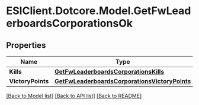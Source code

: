 # ESIClient.Dotcore.Model.GetFwLeaderboardsCorporationsOk
## Properties

Name | Type | Description | Notes
------------ | ------------- | ------------- | -------------
**Kills** | [**GetFwLeaderboardsCorporationsKills**](GetFwLeaderboardsCorporationsKills.md) |  | 
**VictoryPoints** | [**GetFwLeaderboardsCorporationsVictoryPoints**](GetFwLeaderboardsCorporationsVictoryPoints.md) |  | 

[[Back to Model list]](../README.md#documentation-for-models) [[Back to API list]](../README.md#documentation-for-api-endpoints) [[Back to README]](../README.md)


